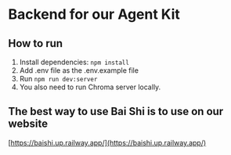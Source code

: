 # Backend for our Agent Kit

## How to run

1. Install dependencies: `npm install`
2. Add .env file as the .env.example file
3. Run `npm run dev:server`
4. You also need to run Chroma server locally.

## The best way to use Bai Shi is to use on our website
[https://baishi.up.railway.app/](https://baishi.up.railway.app/)